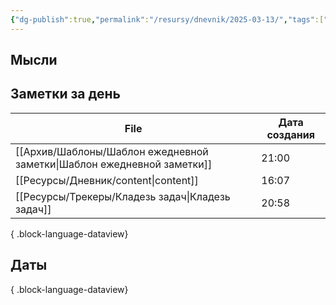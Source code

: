 ```yaml
---
{"dg-publish":true,"permalink":"/resursy/dnevnik/2025-03-13/","tags":["Ежедневнаязаметка"]}
---
```


## Мысли
## Заметки за день
| File                                                                      | Дата создания |
| ------------------------------------------------------------------------- | ------------- |
| [[Архив/Шаблоны/Шаблон ежедневной заметки\|Шаблон ежедневной заметки]] | 21:00         |
| [[Ресурсы/Дневник/content\|content]]                                   | 16:07         |
| [[Ресурсы/Трекеры/Кладезь задач\|Кладезь задач]]                       | 20:58         |

{ .block-language-dataview}
## Даты 

{ .block-language-dataview}

